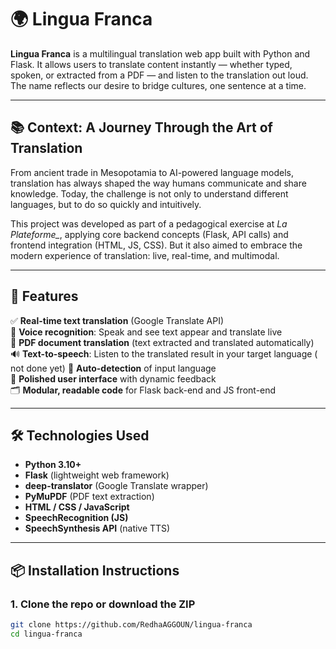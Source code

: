 # 🌍 Lingua Franca

**Lingua Franca** is a multilingual translation web app built with Python and Flask. It allows users to translate content instantly — whether typed, spoken, or extracted from a PDF — and listen to the translation out loud. The name reflects our desire to bridge cultures, one sentence at a time.

---

## 📚 Context: A Journey Through the Art of Translation

From ancient trade in Mesopotamia to AI-powered language models, translation has always shaped the way humans communicate and share knowledge. Today, the challenge is not only to understand different languages, but to do so quickly and intuitively.

This project was developed as part of a pedagogical exercise at *La Plateforme_*, applying core backend concepts (Flask, API calls) and frontend integration (HTML, JS, CSS). But it also aimed to embrace the modern experience of translation: live, real-time, and multimodal.

---

## 🚀 Features

✅ **Real-time text translation** (Google Translate API)  
🎤 **Voice recognition**: Speak and see text appear and translate live  
📄 **PDF document translation** (text extracted and translated automatically)  
🔊 **Text-to-speech**: Listen to the translated result in your target language  ( not done yet)
🧠 **Auto-detection** of input language  
🎨 **Polished user interface** with dynamic feedback  
🗂️ **Modular, readable code** for Flask back-end and JS front-end

---

## 🛠 Technologies Used

- **Python 3.10+**
- **Flask** (lightweight web framework)
- **deep-translator** (Google Translate wrapper)
- **PyMuPDF** (PDF text extraction)
- **HTML / CSS / JavaScript**
- **SpeechRecognition (JS)**
- **SpeechSynthesis API** (native TTS)

---

## 📦 Installation Instructions

### 1. Clone the repo or download the ZIP

```bash
git clone https://github.com/RedhaAGGOUN/lingua-franca
cd lingua-franca
